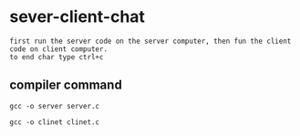 # sever-client-chat
```
first run the server code on the server computer, then fun the client code on client computer.
to end char type ctrl+c
```
## compiler command

```
gcc -o server server.c
```
```
gcc -o clinet clinet.c
```
